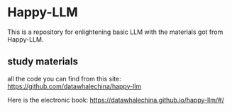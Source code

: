 # Happy-LLM

This is a repository for enlightening basic LLM with the materials got from Happy-LLM.

## study materials

all the code you can find from this site: https://github.com/datawhalechina/happy-llm

Here is the electronic book: https://datawhalechina.github.io/happy-llm/#/
